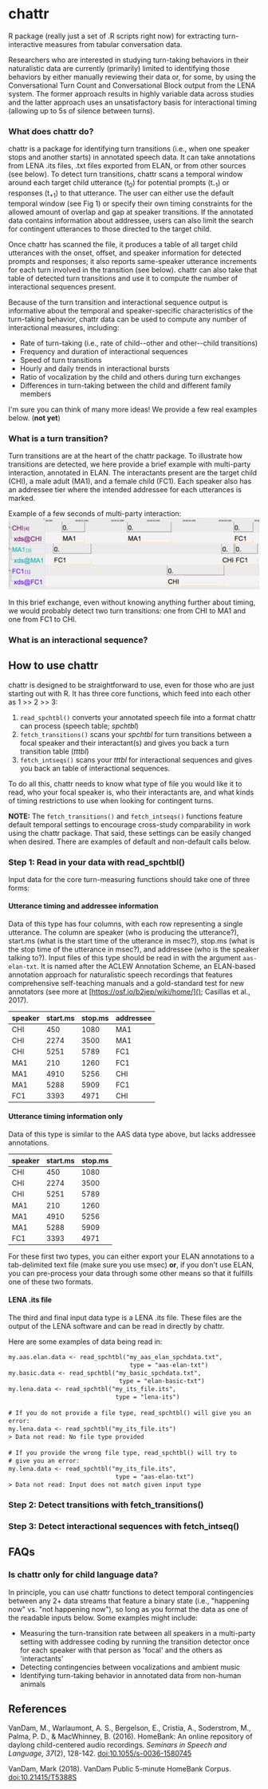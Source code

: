 # chattr
R package (really just a set of .R scripts right now) for extracting turn-interactive measures from tabular conversation data.

Researchers who are interested in studying turn-taking behaviors in their naturalistic data are currently (primarily) limited to identifying those behaviors by either manually reviewing their data or, for some, by using the Conversational Turn Count and Conversational Block output from the LENA system. The former approach results in highly variable data across studies and the latter approach uses an unsatisfactory basis for interactional timing (allowing up to 5s of silence between turns).

### What does chattr do?

chattr is a package for identifying turn transitions (i.e., when one speaker stops and another starts) in annotated speech data. It can take annotations from LENA .its files, .txt files exported from ELAN, or from other sources (see below). To detect turn transitions, chattr scans a temporal window around each target child utterance (t<sub>0</sub>) for potential prompts (t<sub>-1</sub>) or responses (t<sub>+1</sub>) to that utterance. The user can either use the default temporal window (see Fig 1) or specify their own timing constraints for the allowed amount of overlap and gap at speaker transitions. If the annotated data contains information about addressee, users can also limit the search for contingent utterances to those directed to the target child.

Once chattr has scanned the file, it produces a table of all target child utterances with the onset, offset, and speaker information for detected prompts and responses; it also reports same-speaker utterance increments for each turn involved in the transition (see below). chattr can also take that table of detected turn transitions and use it to compute the number of interactional sequences present.

Because of the turn transition and interactional sequence output is informative about the temporal and speaker-specific characteristics of the turn-taking behavior, chattr data can be used to compute any number of interactional measures, including:

* Rate of turn-taking (i.e., rate of child--other and other--child transitions)
* Frequency and duration of interactional sequences
* Speed of turn transitions
* Hourly and daily trends in interactional bursts
* Ratio of vocalization by the child and others during turn exchanges
* Differences in turn-taking between the child and different family members

I'm sure you can think of many more ideas! We provide a few real examples below. (**not yet**)

### What is a turn transition?

Turn transitions are at the heart of the chattr package. To illustrate how transitions are detected, we here provide a brief example with multi-party interaction, annotated in ELAN. The interactants present are the target child (CHI), a male adult (MA1), and a female child (FC1). Each speaker also has an addressee tier where the intended addressee for each utterances is marked.

Example of a few seconds of multi-party interaction:
![Example of a few seconds of multi-party interaction:](example-5s-interaction.png)

In this brief exchange, even without knowing anything further about timing, we would probably detect two turn transitions: one from CHI to MA1 and one from FC1 to CHI.

### What is an interactional sequence?



## How to use chattr
chattr is designed to be straightforward to use, even for those who are just starting out with R. It has three core functions, which feed into each other as 1 >> 2 >> 3:

1. `read_spchtbl()` converts your annotated speech file into a format chattr can process (speech table; _spchtbl_)
2. `fetch_transitions()` scans your _spchtbl_ for turn transitions between a focal speaker and their interactant(s) and gives you back a turn transition table (_tttbl_)
3. `fetch_intseqs()` scans your _tttbl_ for interactional sequences and gives you back an table of interactional sequences.

To do all this, chattr needs to know what type of file you would like it to read, who your focal speaker is, who their interactants are, and what kinds of timing restrictions to use when looking for contingent turns.

**NOTE:** The `fetch_transitions()` and `fetch_intseqs()` functions feature default temporal settings to encourage cross-study comparability in work using the chattr package. That said, these settings can be easily changed when desired. There are examples of default and non-default calls below.

### Step 1: Read in your data with read_spchtbl()

Input data for the core turn-measuring functions should take one of three forms:

#### Utterance timing and addressee information
Data of this type has four columns, with each row representing a single utterance. The column are speaker (who is producing the utterance?), start.ms (what is the start time of the utterance in msec?), stop.ms (what is the stop time of the utterance in msec?), and addressee (who is the speaker talking to?). Input files of this type should be read in with the argument `aas-elan-txt`. It is named after the ACLEW Annotation Scheme, an ELAN-based annotation approach for naturalistic speech recordings that features comprehensive self-teaching manuals and a gold-standard test for new annotators (see more at [https://osf.io/b2jep/wiki/home/](); Casillas et al., 2017).

| speaker | start.ms | stop.ms | addressee |
|---------|----------|---------|-----------|
| CHI     | 450      | 1080    | MA1       |
| CHI     | 2274     | 3500    | MA1       |
| CHI     | 5251     | 5789    | FC1       |
| MA1     | 210      | 1260    | FC1       |
| MA1     | 4910     | 5256    | CHI       |
| MA1     | 5288     | 5909    | FC1       |
| FC1     | 3393     | 4971    | CHI       |

#### Utterance timing information only
Data of this type is similar to the AAS data type above, but lacks addressee annotations.

| speaker | start.ms | stop.ms |
|---------|----------|---------|
| CHI     | 450      | 1080    |
| CHI     | 2274     | 3500    |
| CHI     | 5251     | 5789    |
| MA1     | 210      | 1260    |
| MA1     | 4910     | 5256    |
| MA1     | 5288     | 5909    |
| FC1     | 3393     | 4971    |

For these first two types, you can either export your ELAN annotations to a tab-delimited text file (make sure you use msec) **or**, if you don't use ELAN, you can pre-process your data through some other means so that it fulfills one of these two formats.

#### LENA .its file
The third and final input data type is a LENA .its file. These files are the output of the LENA software and can be read in directly by chattr.

Here are some examples of data being read in:

```
my.aas.elan.data <- read_spchtbl("my_aas_elan_spchdata.txt",
                                  type = "aas-elan-txt")
my.basic.data <- read_spchtbl("my_basic_spchdata.txt",
                               type = "elan-basic-txt")
my.lena.data <- read_spchtbl("my_its_file.its",
                              type = "lena-its")

# If you do not provide a file type, read_spchtbl() will give you an error:
my.lena.data <- read_spchtbl("my_its_file.its")
> Data not read: No file type provided

# If you provide the wrong file type, read_spchtbl() will try to
# give you an error:
my.lena.data <- read_spchtbl("my_its_file.its",
                              type = "aas-elan-txt")
> Data not read: Input does not match given input type
```

### Step 2: Detect transitions with fetch_transitions()
### Step 3: Detect interactional sequences with fetch_intseq()


## FAQs

### Is chattr only for child language data?
In principle, you can use chattr functions to detect temporal contingencies between any 2+ data streams that feature a binary state (i.e., "happening now" vs. "not happening now"), so long as you format the data as one of the readable inputs below. Some examples might include:

* Measuring the turn-transition rate between all speakers in a multi-party setting with addressee coding by running the transition detector once for each speaker with that person as 'focal' and the others as 'interactants'
* Detecting contingencies between vocalizations and ambient music
* Identifying turn-taking behavior in annotated data from non-human animals


## References
VanDam, M., Warlaumont, A. S., Bergelson, E., Cristia, A., Soderstrom,
M., Palma, P. D., & MacWhinney, B. (2016). HomeBank: An online
repository of daylong child-centered audio recordings. _Seminars in
Speech and Language, 37_(2), 128-142. <doi:10.1055/s-0036-1580745>

VanDam, Mark (2018). VanDam Public 5-minute HomeBank Corpus. <doi:10.21415/T5388S>
